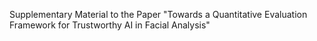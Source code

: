 Supplementary Material to the Paper "Towards a Quantitative Evaluation Framework for Trustworthy AI in Facial Analysis"
